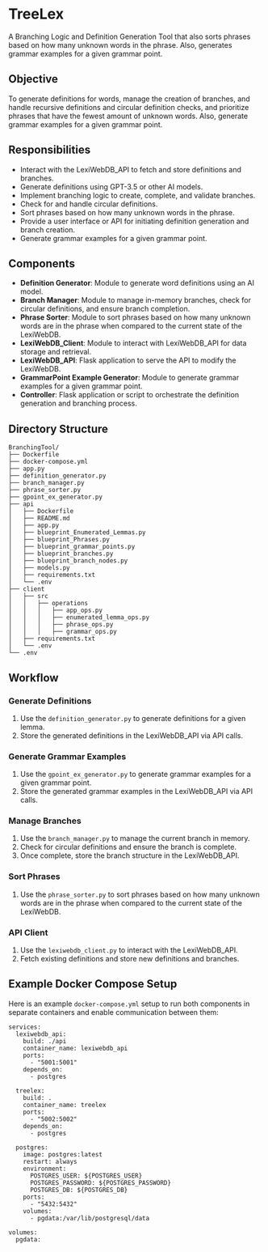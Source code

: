 # TreeLex
A Branching Logic and Definition Generation Tool that also sorts phrases based on how many unknown words in the phrase. Also, generates grammar examples for a given grammar point.

## Objective
To generate definitions for words, manage the creation of branches, and handle recursive definitions and circular definition checks, and prioritize phrases that have the fewest amount of unknown words. Also, generate grammar examples for a given grammar point.

## Responsibilities
- Interact with the LexiWebDB_API to fetch and store definitions and branches.
- Generate definitions using GPT-3.5 or other AI models.
- Implement branching logic to create, complete, and validate branches.
- Check for and handle circular definitions.
- Sort phrases based on how many unknown words in the phrase.
- Provide a user interface or API for initiating definition generation and branch creation.
- Generate grammar examples for a given grammar point.

## Components
- **Definition Generator**: Module to generate word definitions using an AI model.
- **Branch Manager**: Module to manage in-memory branches, check for circular definitions, and ensure branch completion.
- **Phrase Sorter**: Module to sort phrases based on how many unknown words are in the phrase when compared to the current state of the LexiWebDB.
- **LexiWebDB_Client**: Module to interact with LexiWebDB_API for data storage and retrieval.
- **LexiWebDB_API**: Flask application to serve the API to modify the LexiWebDB.
- **GrammarPoint Example Generator**: Module to generate grammar examples for a given grammar point.
- **Controller**: Flask application or script to orchestrate the definition generation and branching process.

## Directory Structure

```
BranchingTool/
├── Dockerfile
├── docker-compose.yml
├── app.py
├── definition_generator.py
├── branch_manager.py
├── phrase_sorter.py
├── gpoint_ex_generator.py
├── api
│   ├── Dockerfile
│   ├── README.md
│   ├── app.py
│   ├── blueprint_Enumerated_Lemmas.py
│   ├── blueprint_Phrases.py
│   ├── blueprint_grammar_points.py
│   ├── blueprint_branches.py
│   ├── blueprint_branch_nodes.py
│   ├── models.py
│   ├── requirements.txt
│   └── .env
├── client
│   ├── src
│   │   ├── operations
│   │   │   ├── app_ops.py
│   │   │   ├── enumerated_lemma_ops.py
│   │   │   ├── phrase_ops.py
│   │   │   ├── grammar_ops.py
│   ├── requirements.txt
│   └── .env
└── .env
```


## Workflow

### Generate Definitions
1. Use the `definition_generator.py` to generate definitions for a given lemma.
2. Store the generated definitions in the LexiWebDB_API via API calls.

### Generate Grammar Examples
1. Use the `gpoint_ex_generator.py` to generate grammar examples for a given grammar point.
2. Store the generated grammar examples in the LexiWebDB_API via API calls.

### Manage Branches
1. Use the `branch_manager.py` to manage the current branch in memory.
2. Check for circular definitions and ensure the branch is complete.
3. Once complete, store the branch structure in the LexiWebDB_API.

### Sort Phrases
1. Use the `phrase_sorter.py` to sort phrases based on how many unknown words are in the phrase when compared to the current state of the LexiWebDB.

### API Client
1. Use the `lexiwebdb_client.py` to interact with the LexiWebDB_API.
2. Fetch existing definitions and store new definitions and branches.

## Example Docker Compose Setup
Here is an example `docker-compose.yml` setup to run both components in separate containers and enable communication between them:

```
services:
  lexiwebdb_api:
    build: ./api
    container_name: lexiwebdb_api
    ports:
      - "5001:5001"
    depends_on:
      - postgres

  treelex:
    build: .
    container_name: treelex
    ports:
      - "5002:5002"
    depends_on:
      - postgres

  postgres:
    image: postgres:latest
    restart: always
    environment:
      POSTGRES_USER: ${POSTGRES_USER}
      POSTGRES_PASSWORD: ${POSTGRES_PASSWORD}
      POSTGRES_DB: ${POSTGRES_DB}
    ports:
      - "5432:5432"
    volumes:
      - pgdata:/var/lib/postgresql/data

volumes:
  pgdata:
  ```
